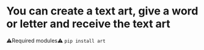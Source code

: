 # You can create a text art, give a word or letter and receive the text art



⚠️Required modules⚠️
```pip install art ```
